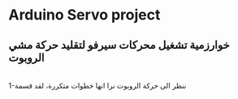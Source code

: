 # Arduino Servo project
## خوارزمية تشغيل محركات سيرفو لتقليد حركة مشي الروبوت
<div dir="rtt1">
  <br>
  1-ننظر الى حركة الروبوت نرا انها خطوات متكررة، لقد قسمة 
  <br>

